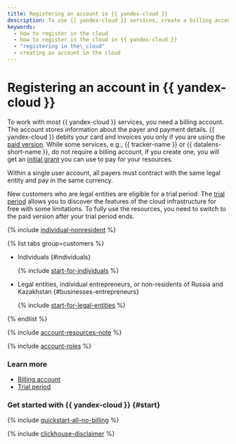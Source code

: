 ```yaml
---
title: Registering an account in {{ yandex-cloud }}
description: To use {{ yandex-cloud }} services, create a billing account first. The account is required even if you plan to use only free services.
keywords:
  - how to register in the cloud
  - how to register in the cloud in {{ yandex-cloud }}
  - "registering in the\_cloud"
  - creating an account in the cloud
---
```


# Registering an account in {{ yandex-cloud }}

To work with most {{ yandex-cloud }} services, you need a billing account. The account stores information about the payer and payment details. {{ yandex-cloud }} debits your card and invoices you only if you are using the [paid version](../operations/activate-commercial.md). While some services, e.g., {{ tracker-name }} or {{ datalens-short-name }}, do not require a billing account, if you create one, you will get an [initial grant](../concepts/bonus-account.md#start) you can use to pay for your resources.

Within a single user account, all payers must contract with the same legal entity and pay in the same currency.

New customers who are legal entities are eligible for a trial period. The [trial period](../concepts/trial-period.md) allows you to discover the features of the cloud infrastructure for free with some limitations. To fully use the resources, you need to switch to the paid version after your trial period ends.

{% include [individual-nonresident](../../_includes/billing/individual-nonresidents.md) %}

{% list tabs group=customers %}

- Individuals {#individuals}

   {% include [start-for-individuals](../../_includes/billing/billing-account-create-individual.md) %}

- Legal entities, individual entrepreneurs, or non-residents of Russia and Kazakhstan {#businesses-entrepreneurs}

   {% include [start-for-legal-entities](../../_includes/billing/billing-account-create-legal-entities.md) %}

{% endlist %}

{% include [account-resources-note](../_includes/account-resources-note.md) %}

{% include [account-roles](../_includes/account-roles.md) %}

### Learn more

- [Billing account](../concepts/billing-account.md)
- [Trial period](../../getting-started/free-trial/concepts/quickstart.md)

### Get started with {{ yandex-cloud }} {#start}

{% include [quickstart-all-no-billing](../../_includes/quickstart-all-no-billing.md) %}

{% include [clickhouse-disclaimer](../../_includes/clickhouse-disclaimer.md) %}
